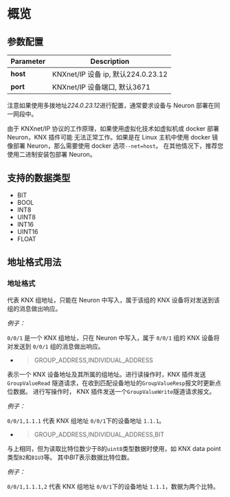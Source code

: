# 概览

## 参数配置

| Parameter | Description                               |
| --------- | ----------------------------------------- |
| **host**  | KNXnet/IP 设备 ip, 默认224.0.23.12          |
| **port**  | KNXnet/IP 设备端口, 默认3671               |

注意如果使用多拨地址*224.0.23.12*进行配置，通常要求设备与 Neuron 部署在同一网段中。

由于 KNXnet/IP 协议的工作原理，如果使用虚拟化技术如虚拟机或 docker 部署 Neuron，KNX 插件可能
无法正常工作。如果是在 Linux 主机中使用 docker 镜像部署 Neuron，那么需要使用 docker 选项`--net=host`。
在其他情况下，推荐您使用二进制安装包部署 Neuron。

## 支持的数据类型

* BIT
* BOOL
* INT8
* UINT8
* INT16
* UINT16
* FLOAT

## 地址格式用法

### 地址格式

代表 KNX 组地址，只能在 Neuron 中写入，属于该组的 KNX 设备将对发送到该组的消息做出响应。

*例子：*

`0/0/1` 是一个 KNX 组地址，只在 Neuron 中写入，属于 `0/0/1` 组的 KNX 设备将对发送到 `0/0/1` 组的消息做出响应。

* > GROUP_ADDRESS,INDIVIDUAL_ADDRESS

表示一个 KNX 设备地址及其所属的组地址。进行读操作时，KNX 插件发送`GroupValueRead`
隧道请求，在收到匹配设备地址的`GroupValueResp`报文时更新点位数据。
进行写操作时， KNX 插件发送一个`GroupValueWrite`隧道请求报文。

*例子：*

`0/0/1,1.1.1` 代表 KNX 组地址 `0/0/1`下的设备地址 `1.1.1`。

* > GROUP_ADDRESS,INDIVIDUAL_ADDRESS,BIT

与上相同，但为读取比特位数少于8的`uint8`类型数据时使用，如 KNX data point 类型`B2`和`B1U3`等。
其中*BIT*表示数据比特位数。

*例子：*

`0/0/1,1.1.1,2` 代表 KNX 组地址 `0/0/1`下的设备地址 `1.1.1`，数据为两个比特。